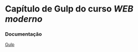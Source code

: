 # Capítulo de Gulp do curso *WEB moderno*


### Documentação

[Gulp](https://gulpjs.com/docs/en/getting-started/quick-start)